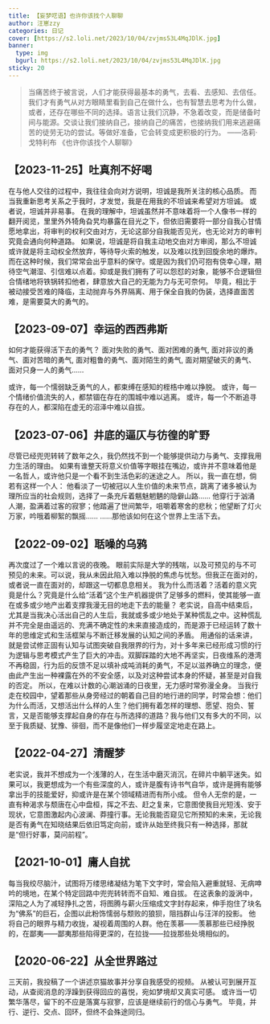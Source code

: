 ```yaml
---
title: 【妄梦呓语】也许你该找个人聊聊
author: 汪崽zzy
categories: 日记
cover: [https://s2.loli.net/2023/10/04/zvjms53L4MqJDlK.jpg]
banner: 
  type: img
  bgurl: https://s2.loli.net/2023/10/04/zvjms53L4MqJDlK.jpg
sticky: 20
---
```


>当痛苦终于被言说，人们才能获得最基本的勇气，去看、去感知、去信任。我们才有勇气从对方眼睛里看到自己在做什么，也有智慧去思考为什么做，或者，还存在哪些不同的选择。语言让我们沉静，不急着改变，而是储备时间与能源。交谈让我们接纳自己，接纳自己的痛苦，也接纳我们用来逃避痛苦的徒劳无功的尝试。等做好准备，它会转变成更积极的行为。
>——洛莉·戈特利布 《也许你该找个人聊聊》 

## 【2023-11-25】吐真剂不好喝
在与他人交往的过程中，我往往会向对方说明，坦诚是我所关注的核心品质。
而当我重新思考关系之于我时，才发觉，我是在用我的不坦诚来希望对方坦诚。
或者说，坦诚并非易事。
在我的理解中，坦诚虽然并不意味着将一个人像书一样的翻开阅览，里里外外犄角旮旯均暴露在目光之下，但依旧需要将一部分自我心甘情愿地拿出，将审判的权利交由对方，无论这部分自我能否见光，也无论对方的审判究竟会通向何种道路。
如果说，坦诚是将自我主动地交由对方审阅，那么不坦诚或许就是将主动权全然放弃，等待导火索的触发，以及难以找到回旋余地的爆炸。
而在这种时候，我们常常会出乎意料的保守。或是因为我们仍可抱有侥幸心理，期待空气潮湿、引信难以点着。抑或是我们拥有了可以怨怼的对象，能够不合逻辑但合情绪地将铁锅转扣他者，肆意放大自己的无能为力与无可奈何。
毕竟，相比于被动接受苦难的降临，主动抛弃与外界隔离、用于保全自我的伪装，选择直面苦难，是需要莫大的勇气的。
<br>

## 【2023-09-07】幸运的西西弗斯
如何才能获得活下去的勇气？
面对失败的勇气、面对困难的勇气,
面对非议的勇气、面对苦暗的勇气,
面对粗鲁的勇气、面对陌生的勇气,
面对期望破灭的勇气、面对只身一人的勇气……

或许，每一个懦弱缺乏勇气的人，都束缚在感知的桎梏中难以挣脱。
或许，每一个情绪价值流失的人，都禁锢在存在的围城中难以逃离。
或许，每一个不断追寻存在的人，都深陷在虚无的沼泽中难以自拔。 ​​​
<br>

## 【2023-07-06】井底的逼仄与彷徨的旷野
尽管已经兜兜转转了数年之久，我仍然找不到一个能够提供动力与勇气、支撑我用力生活的理由。
如果有谁整天将意义价值等字眼挂在嘴边，或许并不意味着他是一名哲人，或许他只是一个看不到生活色彩的迷途之人。
所以，我一直在想，倘若有这样一个人：
他看淡了一切被冠以人生价值的未来节点，跳离了诸多被认为理所应当的社会规则，选择了一条充斥着魑魅魍魉的隐僻山路……
他穿行于汹涌人潮，盈满着过客的寂寥；他踏遍了世间繁华，咀嚼着寒舍的悲秋；他望断了灯火万家，吟哦着柳絮的飘摇……
……那他该如何在这个世界上生活下去。
<br>

## 【2022-09-02】聒噪的乌鸦
再次度过了一个难以言说的夜晚。
眼前实际是大学的残喘，以及可预见的与不可预见的未来。可以说，我从未因此陷入难以挣脱的焦虑与忧愁。但我正在面对的，或者说一直在面对的，却跟这一切都息息相关。
我为什么而活着？活着的意义究竟是什么？究竟是什么给“活着”这个生产机器提供了足够多的燃料，使其能够一直在或多或少地产出着支撑我漫无目的地走下去的能量？
老实说，自高中结束后，尤其是当我决心活出自己的人生后，我就或多或少地处于某种慌乱之中。这种慌乱并不完全是由遥远的、充满不确定性的未来直接造成的，而是源于已经运转了数十年的思维定式和生活框架与不断迁移发展的认知之间的矛盾。
用通俗的话来讲，就是尝试修正固有认知与试图突破自我限界的行为，对十多年来已经形成习惯的行为逻辑与思考模式产生了巨大的冲击。双脚踩踏的大地不再坚实，日夜维系的港湾不再稳固，行为后的反馈不足以填补成吨消耗的勇气，不足以滋养确立的理念，便由此产生出一种裸露在外的不安全感，以及对这种尝试本身的怀疑，甚至是对自我的否定。
所以，在难以计数的心潮汹涌的日夜里，无力感时常弥漫全身。
当我行走在校园中，望着那些从身旁经过的朝着自己目的地行进的同学，时常会想：他们为什么而活，又想活出什么样的人生？他们拥有着怎样的理想、愿望、抱负、誓言，又是否能够支撑起自身的存在与所选择的道路？我与他们又有多大的不同，以至于我质疑、犹豫、徘徊，而不是像他们一样步履坚定地走在路上。
<br>

## 【2022-04-27】清醒梦
老实说，我并不想成为一个浅薄的人，在生活中磨灭消沉，在碎片中躺平迷失。如果可以，我更想成为一个有些深度的人，或许是腹有诗书气自华，或许是拥有能够拿出手的技能爱好，抑或许是在某个领域精进而有所小成。
但令人无奈的是，一直有种渴求与颓唐在心中盘桓，挥之不去、赶之复来，它意图使我目光短浅、安于现状，它意图激起内心波澜、莽撞行事。无论我能否窥见它所预知的未来，无论我是否有勇气在知晓结果后依旧笃定向前，或许从始至终我只有一种选择，那就是“但行好事，莫问前程”。
<br>

## 【2021-10-01】庸人自扰
每当我绞尽脑汁，试图将万缕思绪凝结为笔下文字时，常会陷入避重就轻、无病呻吟的境地，在某个特定回路中兜兜转转而不自知、难自拔。
在这表象的漩涡中，深陷之人为了减轻挣扎之苦，将图腾与薪火压缩成文字封存起来，伸手抱住了块名为“佛系”的巨石，企图以此粉饰懦弱与颓败的狼狈，阻挡群山与汪洋的投影。
他将自己的眼界与精力收拢，凝视着周围的人群。他在羡慕——羡慕那些已经挣脱的，在鄙夷——鄙夷那些陷得更深的，在拉拢——拉拢那些处境相似的。
<br>

## 【2020-06-22】从全世界路过
三天前，我投稿了一个讲述京猫故事并分享自我感受的视频。
从被认可到展开互动，从查阅消息的浮躁到获得回应的喜悦，宛如梦境却又真实可感。
或许当一切繁华落尽，留下的不应是落寞与寂寥，应该是继续前行的信心与勇气。
毕竟，并行、逆行、交点、回环，但终不会殊途同归。
